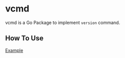 # vcmd

vcmd is a Go Package to implement `version` command.

## How To Use

[Example](../cmd/hello/main.go)
